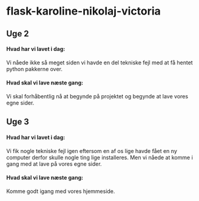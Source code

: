 # flask-karoline-nikolaj-victoria

## Uge 2

#### Hvad har vi lavet i dag:

Vi nåede ikke så meget siden vi havde en del tekniske fejl med at få hentet python pakkerne over.

#### Hvad skal vi lave næste gang:

Vi skal forhåbentlig nå at begynde på projektet og begynde at lave vores egne sider.

## Uge 3

#### Hvad har vi lavet i dag:

Vi fik nogle tekniske fejl igen eftersom en af os lige havde fået en ny computer derfor skulle nogle ting lige installeres. 
Men vi nåede at komme i gang med at lave på vores egne sider.

#### Hvad skal vi lave næste gang:

Komme godt igang med vores hjemmeside.
